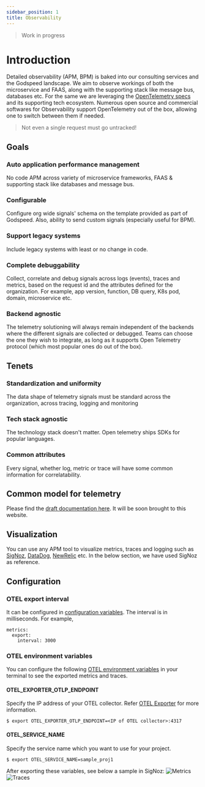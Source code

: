 ```yaml
---
sidebar_position: 1
title: Observability
---
```


> Work in progress

# Introduction

Detailed observability (APM, BPM) is baked into our consulting services and the Godspeed landscape. We aim to observe workings of both the microservice and FAAS, along with the supporting stack like message bus, databases etc. For the same we are leveraging the [OpenTelemetry specs](http://opentelemetry.io) and its supporting tech ecosystem. Numerous open source and commercial softwares for Observability support OpenTelemetry out of the box, allowing one to switch between them if needed.

> Not even a single request must go untracked!

## Goals

### Auto application performance management

No code APM across variety of microservice frameworks, FAAS & supporting stack like databases and message bus.

### Configurable

Configure org wide signals' schema on the template provided as part of Godspeed. Also, ability to send custom signals (especially useful for BPM).

### Support legacy systems

Include legacy systems with least or no change in code.

### Complete debuggability

Collect, correlate and debug signals across logs (events), traces and metrics, based on the request id and the attributes defined for the organization. For example, app version, function, DB query, K8s pod, domain, microservice etc.

### Backend agnostic

The telemetry solutioning will always remain independent of the backends where the different signals are collected or debugged. Teams can choose the one they wish to integrate, as long as it supports Open Telemetry protocol (which most popular ones do out of the box).

## Tenets

### Standardization and uniformity

The data shape of telemetry signals must be standard across the organization, across tracing, logging and monitoring

### Tech stack agnostic

The technology stack doesn't matter. Open telemetry ships SDKs for popular languages.

### Common attributes

Every signal, whether log, metric or trace will have some common information for correlatability.

## Common model for telemetry

Please find the [draft documentation here](https://docs.google.com/document/d/12V0oaqj81G8nDuCeD46_mHovv6uwaguwd4kVpBC2J6Q/edit#heading=h.zerkjmn66eyq). It will be soon brought to this website.

## Visualization
You can use any APM tool to visualize metrics, traces and logging such as [SigNoz](https://signoz.io/), [DataDog](https://www.datadoghq.com/), [NewRelic](https://newrelic.com/) etc. In the below section, we have used SigNoz as reference.

## Configuration
### OTEL export interval
It can be configured in [configuration variables](../microservices/setup/environment-variables.md/#telemetryindexyaml). The interval is in milliseconds. For example,
```
metrics:
  export:
    interval: 3000
```

### OTEL environment variables
You can configure the following [OTEL environment variables](https://opentelemetry.io/docs/reference/specification/sdk-environment-variables/) in your terminal to see the exported metrics and traces.

#### OTEL_EXPORTER_OTLP_ENDPOINT
Specify the IP address of your OTEL collector. Refer [OTEL Exporter](https://opentelemetry.io/docs/reference/specification/protocol/exporter/#endpoint-urls-for-otlphttp) for more information.
```
$ export OTEL_EXPORTER_OTLP_ENDPOINT=<IP of OTEL collector>:4317
```
#### OTEL_SERVICE_NAME
Specify the service name which you want to use for your project.
```
$ export OTEL_SERVICE_NAME=sample_proj1
```

After exporting these variables, see below a sample in SigNoz: 
![Metrics](/img/Metrics.png)
![Traces](/img/Traces.png)
